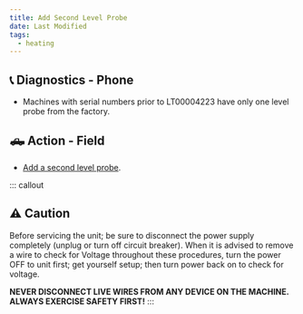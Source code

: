 ```yaml
---
title: Add Second Level Probe
date: Last Modified 
tags:
  - heating
---
```

## 📞 Diagnostics - Phone
- Machines with serial numbers prior to LT00004223 have only one level probe from the factory.

## 🛻 Action - Field 
- [Add a second level probe](/pdf/757617-LevelProbeKitProcedure-Greg.pdf).

::: callout
## ⚠️ Caution

Before servicing the unit; be sure to disconnect the power supply completely (unplug or turn off circuit breaker). When it is advised to remove a wire to check for Voltage throughout these procedures, turn the power OFF to unit first; get yourself setup; then turn power back on to check for voltage.

**NEVER DISCONNECT LIVE WIRES FROM ANY DEVICE ON THE MACHINE. ALWAYS EXERCISE SAFETY FIRST!**
:::